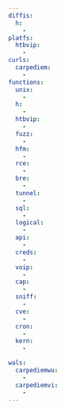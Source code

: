 ```yaml
---
diffis:
  h:
    -
platfs:
  htbvip:
    -
curls:
  carpediem:
    -
functions:
  unix:
    -
  h:
    -
  htbvip:
    -
  fuzz:
    -
  hfm:
    -
  rce:
    -
  bre:
    -
  tunnel:
    -
  sql:
    -
  logical:
    -
  api:
    -
  creds:
    -
  voip:
    -
  cap:
    -
  sniff:
    -
  cve:
    -
  cron:
    -
  kern:
    -

wals:
  carpediemwu:
    -
  carpediemvi:
    -
---
```

